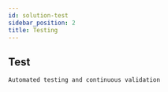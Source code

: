 ```yaml
---
id: solution-test
sidebar_position: 2
title: Testing
---
```


## Test
    Automated testing and continuous validation
